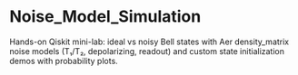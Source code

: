 # Noise_Model_Simulation
Hands-on Qiskit mini-lab: ideal vs noisy Bell states with Aer density_matrix noise models (T₁/T₂, depolarizing, readout) and custom state initialization demos with probability plots.
